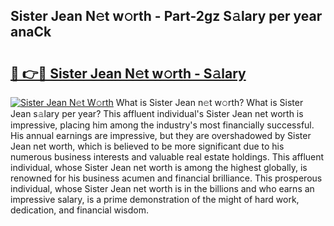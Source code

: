 ## Sister Jean N𝚎t w𝚘rth - Part-2gz S𝚊lary per year anaCk

# <h2><a href="http://gc1jsm.nevu.top/?p=Sister+Jean">🔗 👉🔴 Sister Jean N𝚎t w𝚘rth - S𝚊lary</a></h2>

[![Sister Jean N𝚎t W𝚘rth](https://i.imgur.com/Oavwk0R.jpeg)](http://gc1jsm.nevu.top/?p=Sister+Jean)
What is Sister Jean n𝚎t w𝚘rth? What is Sister Jean s𝚊lary per year?
This affluent individual's Sister Jean net worth is impressive, placing him among the industry's most financially successful. His annual earnings are impressive, but they are overshadowed by Sister Jean net worth, which is believed to be more significant due to his numerous business interests and valuable real estate holdings. This affluent individual, whose Sister Jean net worth is among the highest globally, is renowned for his business acumen and financial brilliance. This prosperous individual, whose Sister Jean net worth is in the billions and who earns an impressive salary, is a prime demonstration of the might of hard work, dedication, and financial wisdom.
